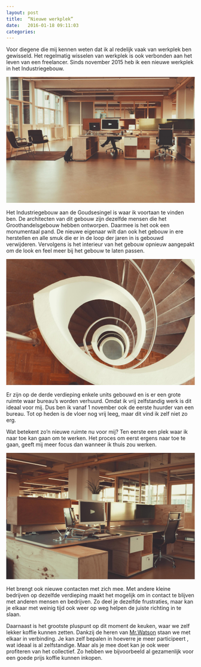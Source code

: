 ```yaml
---
layout: post
title:  “Nieuwe werkplek”
date:   2016-01-18 09:11:03
categories:
---
```


Voor diegene die mij kennen weten dat ik al redelijk vaak van werkplek ben gewisseld. Het regelmatig wisselen van werkplek is ook verbonden aan het leven van een freelancer. Sinds november 2015 heb ik een nieuwe werkplek in het Industriegebouw.

![Nieuwe Werkplek - Het Industriegebouw](/assets/img/HIG01.jpg)

Het Industriegebouw aan de Goudsesingel is waar ik voortaan te vinden ben. De architecten van dit gebouw zijn dezelfde mensen die het Groothandelsgebouw hebben ontworpen. Daarmee is het ook een monumentaal pand. De nieuwe eigenaar wilt dan ook het gebouw in ere herstellen en alle smuk die er in de loop der jaren in is gebouwd verwijderen. Vervolgens is het interieur van het gebouw opnieuw aangepakt om de look en feel meer bij het gebouw te laten passen. 

![Nieuwe Werkplek - Het Industriegebouw - Wenteltrap](/assets/img/HIG02.jpg)

Er zijn op de derde verdieping enkele units gebouwd en is er een grote ruimte waar bureau’s worden verhuurd. Omdat ik vrij zelfstandig werk is dit ideaal voor mij. Dus ben ik vanaf 1 november ook de eerste huurder van een bureau. Tot op heden is de vloer nog vrij leeg, maar dit vind ik zelf niet zo erg. 

Wat betekent zo’n nieuwe ruimte nu voor mij? Ten eerste een plek waar ik naar toe kan gaan om te werken. Het proces om eerst ergens naar toe te gaan, geeft mij meer focus dan wanneer ik thuis zou werken. 

![Nieuwe Werkplek - Het Industriegebouw - Bureau](/assets/img/HIG03.jpg)

Het brengt ook nieuwe contacten met zich mee. Met andere kleine bedrijven op dezelfde verdieping maakt het mogelijk om in contact te blijven met anderen mensen en bedrijven. Zo deel je dezelfde frustraties, maar kan je elkaar met weinig tijd ook weer op weg helpen de juiste richting in te slaan. 

Daarnaast is het grootste pluspunt op dit moment de keuken, waar we zelf lekker koffie kunnen zetten. Dankzij de heren van [Mr.Watson](http://mrwatson.com/) staan we met elkaar in verbinding. Je kan zelf bepalen in hoeverre je meer participeert , wat ideaal is al zelfstandige. Maar als je mee doet kan je ook weer profiteren van het collectief. Zo hebben we bijvoorbeeld al gezamenlijk voor een goede prijs koffie kunnen inkopen. 

 